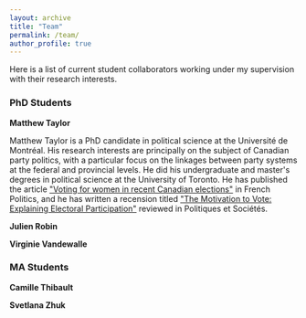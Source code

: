 ```yaml
---
layout: archive
title: "Team"
permalink: /team/
author_profile: true
---
```


Here is a list of current student collaborators working under my supervision with their research interests. 

### PhD Students
**Matthew Taylor** 

Matthew Taylor is a PhD candidate in political science at the Université de Montréal. His research interests are principally on the subject of Canadian party politics, with a particular focus on the linkages between party systems at the federal and provincial levels. He did his undergraduate and master's degrees in political science at the University of Toronto. He has published the article ["Voting for women in recent Canadian elections"](https://link.springer.com/article/10.1057/s41253-024-00236-5) in French Politics, and he has written a recension titled ["The Motivation to Vote: Explaining Electoral Participation"](https://www.erudit.org/fr/revues/ps/2022-v41-n1-ps06695/1085195ar/) reviewed in Politiques et Sociétés.

**Julien Robin** 

**Virginie Vandewalle** 

### MA Students
**Camille Thibault**

**Svetlana Zhuk**
